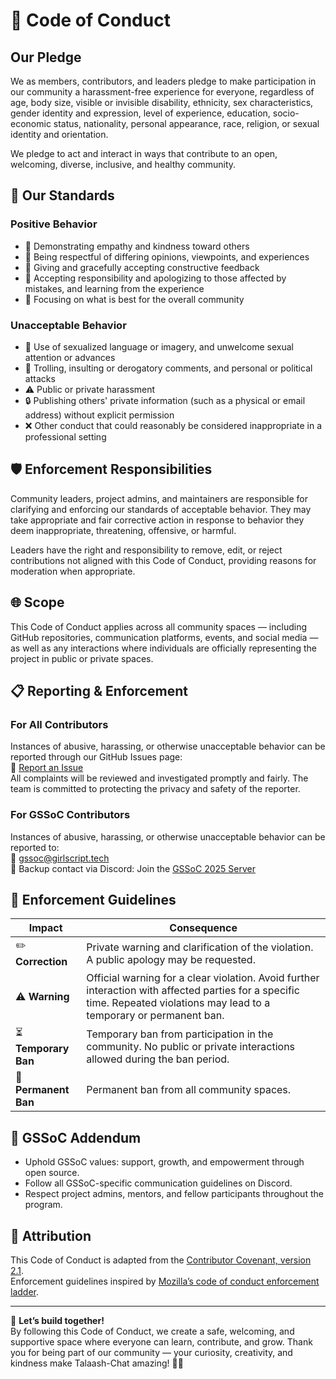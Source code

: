 # 🌟 Code of Conduct

## Our Pledge
We as members, contributors, and leaders pledge to make participation in our community a harassment-free experience for everyone, regardless of age, body size, visible or invisible disability, ethnicity, sex characteristics, gender identity and expression, level of experience, education, socio-economic status, nationality, personal appearance, race, religion, or sexual identity and orientation.

We pledge to act and interact in ways that contribute to an open, welcoming, diverse, inclusive, and healthy community.

## 🚦 Our Standards

### Positive Behavior
- 💖 Demonstrating empathy and kindness toward others  
- 🤝 Being respectful of differing opinions, viewpoints, and experiences  
- 📝 Giving and gracefully accepting constructive feedback  
- 🌱 Accepting responsibility and apologizing to those affected by mistakes, and learning from the experience  
- 🎯 Focusing on what is best for the overall community  

### Unacceptable Behavior
- 🚫 Use of sexualized language or imagery, and unwelcome sexual attention or advances  
- 🛑 Trolling, insulting or derogatory comments, and personal or political attacks  
- ⚠️ Public or private harassment  
- 🔒 Publishing others' private information (such as a physical or email address) without explicit permission  
- ❌ Other conduct that could reasonably be considered inappropriate in a professional setting  

## 🛡️ Enforcement Responsibilities
Community leaders, project admins, and maintainers are responsible for clarifying and enforcing our standards of acceptable behavior. They may take appropriate and fair corrective action in response to behavior they deem inappropriate, threatening, offensive, or harmful.

Leaders have the right and responsibility to remove, edit, or reject contributions not aligned with this Code of Conduct, providing reasons for moderation when appropriate.

## 🌐 Scope
This Code of Conduct applies across all community spaces — including GitHub repositories, communication platforms, events, and social media — as well as any interactions where individuals are officially representing the project in public or private spaces.

## 📋 Reporting & Enforcement

### For All Contributors
Instances of abusive, harassing, or otherwise unacceptable behavior can be reported through our GitHub Issues page:  
📌 [Report an Issue](https://github.com/imrofayel/Talaash-Chat/issues/10)  
All complaints will be reviewed and investigated promptly and fairly. The team is committed to protecting the privacy and safety of the reporter.

### For GSSoC Contributors
Instances of abusive, harassing, or otherwise unacceptable behavior can be reported to:  
📧 [gssoc@girlscript.tech](mailto:gssoc@girlscript.tech)  
💬 Backup contact via Discord: Join the [GSSoC 2025 Server](<YOUR_SERVER_INVITE_LINK_HERE>)

## 📖 Enforcement Guidelines

| Impact | Consequence |
|--------|------------|
| ✏️ **Correction** | Private warning and clarification of the violation. A public apology may be requested. |
| ⚠️ **Warning** | Official warning for a clear violation. Avoid further interaction with affected parties for a specific time. Repeated violations may lead to a temporary or permanent ban. |
| ⏳ **Temporary Ban** | Temporary ban from participation in the community. No public or private interactions allowed during the ban period. |
| 🚫 **Permanent Ban** | Permanent ban from all community spaces. |

## 🎯 GSSoC Addendum
- Uphold GSSoC values: support, growth, and empowerment through open source.  
- Follow all GSSoC-specific communication guidelines on Discord.  
- Respect project admins, mentors, and fellow participants throughout the program.  

## 📜 Attribution
This Code of Conduct is adapted from the [Contributor Covenant, version 2.1](https://www.contributor-covenant.org/version/2/1/code_of_conduct.html).  
Enforcement guidelines inspired by [Mozilla’s code of conduct enforcement ladder](https://www.mozilla.org/en-US/about/governance/policies/participation/enforcement/).

---

💫 **Let’s build together!**  
By following this Code of Conduct, we create a safe, welcoming, and supportive space where everyone can learn, contribute, and grow. Thank you for being part of our community — your curiosity, creativity, and kindness make Talaash-Chat amazing! 🌱✨
